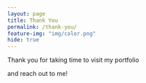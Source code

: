 ```yaml
---
layout: page
title: Thank You
permalink: /thank-you/
feature-img: "img/color.png"
hide: true
---
```


Thank you for taking time to visit my portfolio

and reach out to me!
